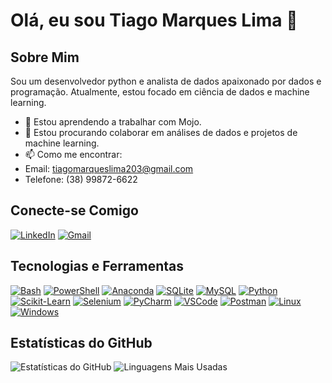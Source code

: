 # Olá, eu sou Tiago Marques Lima 👋

## Sobre Mim

Sou um desenvolvedor python e analista de dados apaixonado por dados e programação. Atualmente, estou focado em ciência de dados e machine learning. 

- 🌱 Estou aprendendo a trabalhar com Mojo.
- 👯 Estou procurando colaborar em análises de dados e projetos de machine learning.
- 📫 Como me encontrar:
- Email: tiagomarqueslima203@gmail.com
- Telefone: (38) 99872-6622

## Conecte-se Comigo

[![LinkedIn](https://skillicons.dev/icons?i=linkedin)](https://www.linkedin.com/in/tiago-marques-lima/)
[![Gmail](https://skillicons.dev/icons?i=gmail)](mailto:tiagomarqueslima203@gmail.com)

## Tecnologias e Ferramentas

[![Bash](https://skillicons.dev/icons?i=bash)](https://www.gnu.org/savannah-checkouts/gnu/bash/manual/bash.html)
[![PowerShell](https://skillicons.dev/icons?i=powershell)](https://learn.microsoft.com/en-us/powershell/)
[![Anaconda](https://skillicons.dev/icons?i=anaconda)](https://docs.anaconda.com)
[![SQLite](https://skillicons.dev/icons?i=sqlite)](https://www.sqlite.org/docs.html)
[![MySQL](https://skillicons.dev/icons?i=mysql)](https://dev.mysql.com/doc/)
[![Python](https://skillicons.dev/icons?i=py)](https://docs.python.org/3/)
[![Scikit-Learn](https://skillicons.dev/icons?i=sklearn)](https://scikit-learn.org/stable/user_guide.html)
[![Selenium](https://skillicons.dev/icons?i=selenium)](https://www.selenium.dev/documentation/)
[![PyCharm](https://skillicons.dev/icons?i=pycharm)](https://www.jetbrains.com/help/pycharm/getting-started.html)
[![VSCode](https://skillicons.dev/icons?i=vscode)](https://code.visualstudio.com/docs)
[![Postman](https://skillicons.dev/icons?i=postman)](https://learning.postman.com/docs/introduction/overview/)
[![Linux](https://skillicons.dev/icons?i=linux)](https://docs.kernel.org)
[![Windows](https://skillicons.dev/icons?i=windows)](https://learn.microsoft.com/pt-br/windows/)

## Estatísticas do GitHub

![Estatísticas do GitHub](https://github-readme-stats.vercel.app/api?username=Ogarit&show_icons=true&theme=radical)
![Linguagens Mais Usadas](https://github-readme-stats.vercel.app/api/top-langs/?username=Ogarit&theme=radical)
